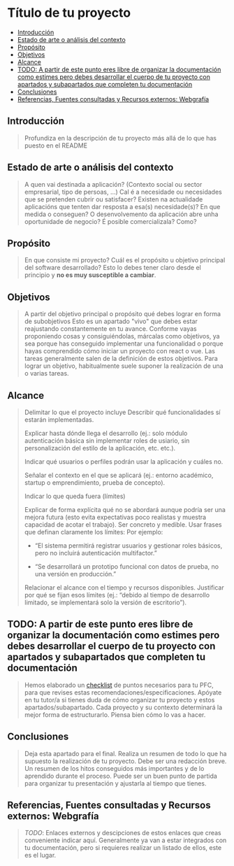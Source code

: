 # Título de tu proyecto

- [Introducción](#introducción)
- [Estado de arte o análisis del contexto](#estado-de-arte-o-análisis-del-contexto)
- [Propósito](#propósito)
- [Objetivos](#objetivos)
- [Alcance](#alcance)
- [TODO: A partir de este punto eres libre de organizar la documentación como estimes pero debes desarrollar el cuerpo de tu proyecto con apartados y subapartados que completen tu documentación](#todo-a-partir-de-este-punto-eres-libre-de-organizar-la-documentación-como-estimes-pero-debes-desarrollar-el-cuerpo-de-tu-proyecto-con-apartados-y-subapartados-que-completen-tu-documentación)
- [Conclusiones](#conclusiones)
- [Referencias, Fuentes consultadas y Recursos externos: Webgrafía](#referencias-fuentes-consultadas-y-recursos-externos-webgrafía)

## Introducción

> Profundiza en la descripción de tu proyecto más allá de lo que has puesto en el README

## Estado de arte o análisis del contexto

> A quen vai destinada a aplicación? (Contexto social ou sector empresarial, tipo de persoas, ...)
Cal é a necesidade ou necesidades que se pretenden cubrir ou satisfacer?
Existen na actualidade aplicacións que tenten dar resposta a esa(s) necesidade(s)? En que medida o conseguen?
O desenvolvemento da aplicación abre unha oportunidade de negocio? É posible comercializala? Como?

## Propósito

> En que consiste mi proyecto? Cuál es el propósito u objetivo principal del software desarrollado?
> Esto lo debes tener claro desde el principio y **no es muy susceptible a cambiar**.

## Objetivos

> A partir del objetivo principal o propósito qué debes lograr en forma de subobjetivos
> Esto es un apartado "vivo" que debes estar reajustando constantemente en tu avance.
> Conforme vayas proponiendo cosas y consiguiéndolas, márcalas como objetivos, ya sea porque has conseguido implementar una funcionalidad o porque hayas comprendido cómo iniciar un proyecto con react o vue.
> Las tareas generalmente salen de la definición de estos objetivos. Para lograr un objetivo, habitualmente suele suponer la realización de una o varias tareas.

## Alcance

> Delimitar lo que el proyecto incluye
> Describir qué funcionalidades sí estarán implementadas.
>
> Explicar hasta dónde llega el desarrollo (ej.: solo módulo autenticación básica sin implementar roles de usiario, sin personalización del estilo de la aplicación, etc. etc.).
>
> Indicar qué usuarios o perfiles podrán usar la aplicación y cuáles no.
>
> Señalar el contexto en el que se aplicará (ej.: entorno académico, startup o emprendimiento, prueba de concepto).
>
>Indicar lo que queda fuera (límites)
>
> Explicar de forma explícita qué no se abordará aunque podría ser una mejora futura (esto evita expectativas poco realistas y muestra capacidad de acotar el trabajo).
> Ser concreto y medible. Usar frases que definan claramente los límites: Por ejemplo:
>
> - “El sistema permitirá registrar usuarios y gestionar roles básicos, pero no incluirá autenticación multifactor.”
>
> - “Se desarrollará un prototipo funcional con datos de prueba, no una versión en producción.”
>
> Relacionar el alcance con el tiempo y recursos disponibles. Justificar por qué se fijan esos límites (ej.: “debido al tiempo de desarrollo limitado, se implementará solo la versión de escritorio”).

## TODO: A partir de este punto eres libre de organizar la documentación como estimes pero debes desarrollar el cuerpo de tu proyecto con apartados y subapartados que completen tu documentación

> Hemos elaborado un [checklist](checklist.md) de puntos necesarios para tu PFC, para que revises estas recomendaciones/especificaciones.
> Apóyate en tu tutor/a si tienes duda de cómo organizar tu proyecto y estos apartados/subapartado. Cada proyecto y su contexto determinará la mejor forma de estructurarlo. Piensa bien cómo lo vas a hacer.

## Conclusiones

> Deja esta apartado para el final. Realiza un resumen de todo lo que ha supuesto la realización de tu proyecto. Debe ser una redacción breve. Un resumen de los hitos conseguidos más importantes y de lo aprendido durante el proceso.
> Puede ser un buen punto de partida para organizar tu presentación y ajustarla al tiempo que tienes.

## Referencias, Fuentes consultadas y Recursos externos: Webgrafía

> *TODO*: Enlaces externos y descipciones de estos enlaces que creas conveniente indicar aquí. Generalmente ya van a estar integrados con tu documentación, pero si requieres realizar un listado de ellos, este es el lugar.
